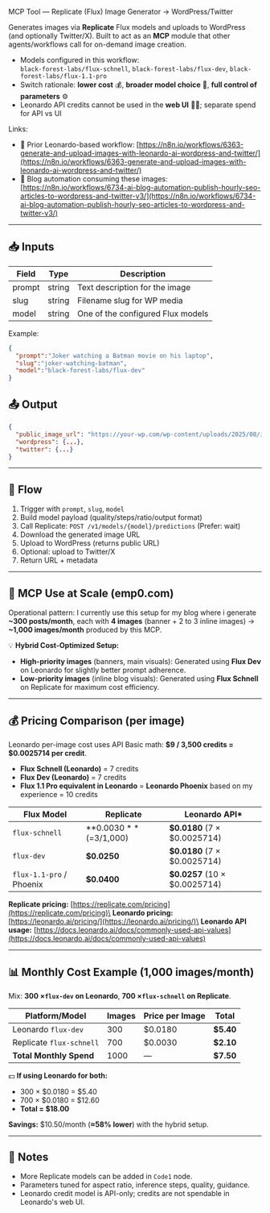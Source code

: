 MCP Tool — Replicate (Flux) Image Generator → WordPress/Twitter

Generates images via **Replicate** Flux models and uploads to WordPress (and optionally Twitter/X). Built to act as an **MCP** module that other agents/workflows call for on-demand image creation.

- Models configured in this workflow:\
  `black-forest-labs/flux-schnell`, `black-forest-labs/flux-dev`, `black-forest-labs/flux-1.1-pro`
- Switch rationale: **lower cost** 💰, **broader model choice** 🎯, **full control of parameters** ⚙️
- Leonardo API credits cannot be used in the **web UI** 🙅‍♂️; separate spend for API vs UI

Links:

- 📜 Prior Leonardo-based workflow: [https://n8n.io/workflows/6363-generate-and-upload-images-with-leonardo-ai-wordpress-and-twitter/](https://n8n.io/workflows/6363-generate-and-upload-images-with-leonardo-ai-wordpress-and-twitter/)
- 📰 Blog automation consuming these images: [https://n8n.io/workflows/6734-ai-blog-automation-publish-hourly-seo-articles-to-wordpress-and-twitter-v3/](https://n8n.io/workflows/6734-ai-blog-automation-publish-hourly-seo-articles-to-wordpress-and-twitter-v3/)

---

## 📥 Inputs

| Field  | Type   | Description                       |
| ------ | ------ | --------------------------------- |
| prompt | string | Text description for the image    |
| slug   | string | Filename slug for WP media        |
| model  | string | One of the configured Flux models |

Example:

```json
{
  "prompt":"Joker watching a Batman movie on his laptop",
  "slug":"joker-watching-batman",
  "model":"black-forest-labs/flux-dev"
}
```

## 📤 Output

```json
{
  "public_image_url": "https://your-wp.com/wp-content/uploads/2025/08/img-joker-watching-batman.webp",
  "wordpress": {...},
  "twitter": {...}
}
```

---

## 🔄 Flow

1. Trigger with `prompt`, `slug`, `model`
2. Build model payload (quality/steps/ratio/output format)
3. Call Replicate: `POST /v1/models/{model}/predictions` (Prefer: wait)
4. Download the generated image URL
5. Upload to WordPress (returns public URL)
6. Optional: upload to Twitter/X
7. Return URL + metadata

---

## 🤖 MCP Use at Scale (emp0.com)

Operational pattern: I currently use this setup for my blog where i generate **~300 posts/month**, each with **4 images** (banner + 2 to 3 inline images) → **~1,000 images/month** produced by this MCP.

💡 **Hybrid Cost-Optimized Setup:**

- **High-priority images** (banners, main visuals): Generated using **Flux Dev** on Leonardo for slightly better prompt adherence.
- **Low-priority images** (inline blog visuals): Generated using **Flux Schnell** on Replicate for maximum cost efficiency.

---

## 💰 Pricing Comparison (per image)


Leonardo per-image cost uses API Basic math: **$9 / 3,500 credits = $0.0025714 per credit**.

- **Flux Schnell (Leonardo)** = 7 credits
- **Flux Dev (Leonardo)** = 7 credits
- **Flux 1.1 Pro equivalent in Leonardo** = **Leonardo Phoenix** based on my experience  = 10 credits

| Flux Model               | Replicate                 | Leonardo API*                  |
| ------------------------ | ------------------------- | ------------------------------- |
| `flux-schnell`           | **$0.0030** (=$3/1,000) | **$0.0180** (7 × $0.0025714)  |
| `flux-dev`               | **$0.0250**              | **$0.0180** (7 × $0.0025714)  |
| `flux-1.1-pro` / Phoenix | **$0.0400**              | **$0.0257** (10 × $0.0025714) |

**Replicate pricing:** [https://replicate.com/pricing](https://replicate.com/pricing)\
**Leonardo pricing:** [https://leonardo.ai/pricing/](https://leonardo.ai/pricing/)\
**Leonardo API usage:** [https://docs.leonardo.ai/docs/commonly-used-api-values](https://docs.leonardo.ai/docs/commonly-used-api-values)

---

## 📊 Monthly Cost Example (1,000 images/month)

Mix: **300 ×`flux-dev` on Leonardo**, 
**700 ×`flux-schnell` on Replicate**.

| Platform/Model           | Images | Price per Image | Total      |
| ------------------------ | ------ | --------------- | ---------- |
| Leonardo `flux-dev`      | 300    | $0.0180        | **$5.40** |
| Replicate `flux-schnell` | 700    | $0.0030        | **$2.10** |
| **Total Monthly Spend**  | 1000   | —               | **$7.50** |

💵 **If using Leonardo for both:**

- 300 × $0.0180 = $5.40
- 700 × $0.0180 = $12.60
- **Total = $18.00**

**Savings:** $10.50/month (**≈58% lower**) with the hybrid setup.

---

## 📌 Notes

- More Replicate models can be added in `Code1` node.
- Parameters tuned for aspect ratio, inference steps, quality, guidance.
- Leonardo credit model is API-only; credits are not spendable in Leonardo's web UI.
